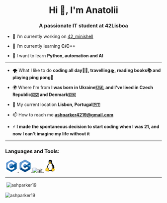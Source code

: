 <h1 align="center">Hi 👋, I'm Anatolii</h1>
<h3 align="center">A passionate IT student at 42Lisboa</h3>



* 🔭 I’m currently working on [42_minishell](https://github.com/AshParker19/42_minishell)

* 🌱 I’m currently learning **C/C++**

* 📔 I want to learn **Python, automation and AI**

---

* 🌪 What I like to do **coding all day👨‍💻, travelling🛸, reading books📚 and playing ping pong🏓**

* 🌍 Where I'm from **I was born in Ukraine🇺🇦, and I've lived in Czech Republic🇨🇿 and Denmark🇩🇰**

* 📍 My current location **Lisbon, Portugal🇵🇹**

* 📫 How to reach me **ashparker4219@gmail.com**

* ⚡ **I made the spontaneous decision to start coding when I was 21, and now I can't imagine my life without it**

---

<h3 align="left">Languages and Tools:</h3>
<p align="left"> <a href="https://www.cprogramming.com/" target="_blank" rel="noreferrer"> <img src="https://raw.githubusercontent.com/devicons/devicon/master/icons/c/c-original.svg" alt="c" width="40" height="40"/> </a> <a href="https://www.w3schools.com/cpp/" target="_blank" rel="noreferrer"> <img src="https://raw.githubusercontent.com/devicons/devicon/master/icons/cplusplus/cplusplus-original.svg" alt="cplusplus" width="40" height="40"/> </a> <a href="https://git-scm.com/" target="_blank" rel="noreferrer"> <img src="https://www.vectorlogo.zone/logos/git-scm/git-scm-icon.svg" alt="git" width="40" height="40"/> </a> <a href="https://www.linux.org/" target="_blank" rel="noreferrer"> <img src="https://raw.githubusercontent.com/devicons/devicon/master/icons/linux/linux-original.svg" alt="linux" width="40" height="40"/> </a> </p>

---

<p>&nbsp;<img align="center" src="https://github-readme-stats.vercel.app/api?username=ashparker19&show_icons=true&locale=en" alt="ashparker19" /></p>

<p><img align="center" src="https://github-readme-streak-stats.herokuapp.com/?user=ashparker19&" alt="ashparker19" /></p>
